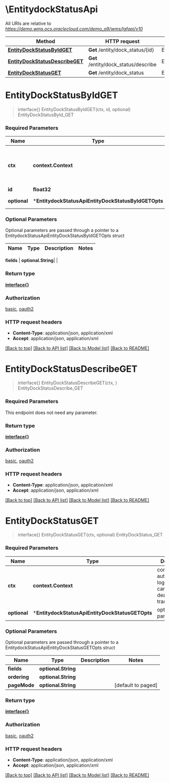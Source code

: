 # \EntitydockStatusApi

All URIs are relative to *https://demo.wms.ocs.oraclecloud.com/demo_a9/wms/lgfapi/v10*

Method | HTTP request | Description
------------- | ------------- | -------------
[**EntityDockStatusByIdGET**](EntitydockStatusApi.md#EntityDockStatusByIdGET) | **Get** /entity/dock_status/{id} | EntityDockStatusById_GET
[**EntityDockStatusDescribeGET**](EntitydockStatusApi.md#EntityDockStatusDescribeGET) | **Get** /entity/dock_status/describe | EntityDockStatusDescribe_GET
[**EntityDockStatusGET**](EntitydockStatusApi.md#EntityDockStatusGET) | **Get** /entity/dock_status | EntityDockStatus_GET


# **EntityDockStatusByIdGET**
> interface{} EntityDockStatusByIdGET(ctx, id, optional)
EntityDockStatusById_GET



### Required Parameters

Name | Type | Description  | Notes
------------- | ------------- | ------------- | -------------
 **ctx** | **context.Context** | context for authentication, logging, cancellation, deadlines, tracing, etc.
  **id** | **float32**|  | 
 **optional** | ***EntitydockStatusApiEntityDockStatusByIdGETOpts** | optional parameters | nil if no parameters

### Optional Parameters
Optional parameters are passed through a pointer to a EntitydockStatusApiEntityDockStatusByIdGETOpts struct

Name | Type | Description  | Notes
------------- | ------------- | ------------- | -------------

 **fields** | **optional.String**|  | 

### Return type

[**interface{}**](interface{}.md)

### Authorization

[basic](../README.md#basic), [oauth2](../README.md#oauth2)

### HTTP request headers

 - **Content-Type**: application/json, application/xml
 - **Accept**: application/json, application/xml

[[Back to top]](#) [[Back to API list]](../README.md#documentation-for-api-endpoints) [[Back to Model list]](../README.md#documentation-for-models) [[Back to README]](../README.md)

# **EntityDockStatusDescribeGET**
> interface{} EntityDockStatusDescribeGET(ctx, )
EntityDockStatusDescribe_GET



### Required Parameters
This endpoint does not need any parameter.

### Return type

[**interface{}**](interface{}.md)

### Authorization

[basic](../README.md#basic), [oauth2](../README.md#oauth2)

### HTTP request headers

 - **Content-Type**: application/json, application/xml
 - **Accept**: application/json, application/xml

[[Back to top]](#) [[Back to API list]](../README.md#documentation-for-api-endpoints) [[Back to Model list]](../README.md#documentation-for-models) [[Back to README]](../README.md)

# **EntityDockStatusGET**
> interface{} EntityDockStatusGET(ctx, optional)
EntityDockStatus_GET



### Required Parameters

Name | Type | Description  | Notes
------------- | ------------- | ------------- | -------------
 **ctx** | **context.Context** | context for authentication, logging, cancellation, deadlines, tracing, etc.
 **optional** | ***EntitydockStatusApiEntityDockStatusGETOpts** | optional parameters | nil if no parameters

### Optional Parameters
Optional parameters are passed through a pointer to a EntitydockStatusApiEntityDockStatusGETOpts struct

Name | Type | Description  | Notes
------------- | ------------- | ------------- | -------------
 **fields** | **optional.String**|  | 
 **ordering** | **optional.String**|  | 
 **pageMode** | **optional.String**|  | [default to paged]

### Return type

[**interface{}**](interface{}.md)

### Authorization

[basic](../README.md#basic), [oauth2](../README.md#oauth2)

### HTTP request headers

 - **Content-Type**: application/json, application/xml
 - **Accept**: application/json, application/xml

[[Back to top]](#) [[Back to API list]](../README.md#documentation-for-api-endpoints) [[Back to Model list]](../README.md#documentation-for-models) [[Back to README]](../README.md)


